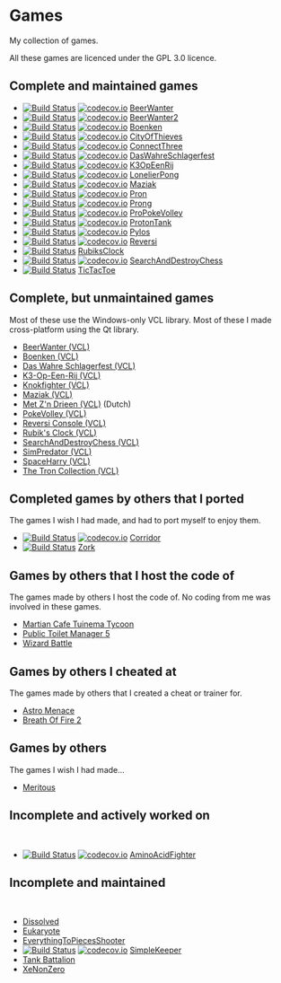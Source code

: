 # Games

My collection of games.

All these games are licenced under the GPL 3.0 licence.

## Complete and maintained games

 * [![Build Status](https://travis-ci.org/richelbilderbeek/BeerWanter.svg?branch=master)](https://travis-ci.org/richelbilderbeek/BeerWanter) [![codecov.io](https://codecov.io/github/richelbilderbeek/BeerWanter/coverage.svg?branch=master)](https://codecov.io/github/richelbilderbeek/BeerWanter?branch=master) [BeerWanter](https://github.com/richelbilderbeek/BeerWanter)
 * [![Build Status](https://travis-ci.org/richelbilderbeek/BeerWanter2.svg?branch=master)](https://travis-ci.org/richelbilderbeek/BeerWanter2) [![codecov.io](https://codecov.io/github/richelbilderbeek/BeerWanter2/coverage.svg?branch=master)](https://codecov.io/github/richelbilderbeek/BeerWanter2?branch=master) [BeerWanter2](https://github.com/richelbilderbeek/BeerWanter2)
 * [![Build Status](https://travis-ci.org/richelbilderbeek/Boenken.svg?branch=master)](https://travis-ci.org/richelbilderbeek/Boenken) [![codecov.io](https://codecov.io/github/richelbilderbeek/Boenken/coverage.svg?branch=master)](https://codecov.io/github/richelbilderbeek/Boenken?branch=master) [Boenken](https://github.com/richelbilderbeek/Boenken)
 * [![Build Status](https://travis-ci.org/richelbilderbeek/CityOfThieves.svg?branch=master)](https://travis-ci.org/richelbilderbeek/CityOfThieves) [![codecov.io](https://codecov.io/github/richelbilderbeek/CityOfThieves/coverage.svg?branch=master)](https://codecov.io/github/richelbilderbeek/CityOfThieves?branch=master) [CityOfThieves](https://github.com/richelbilderbeek/CityOfThieves)
 * [![Build Status](https://travis-ci.org/richelbilderbeek/ConnectThree.svg?branch=master)](https://travis-ci.org/richelbilderbeek/ConnectThree) [![codecov.io](https://codecov.io/github/richelbilderbeek/ConnectThree/coverage.svg?branch=master)](https://codecov.io/github/richelbilderbeek/ConnectThree?branch=master) [ConnectThree](https://github.com/richelbilderbeek/ConnectThree)
 * [![Build Status](https://travis-ci.org/richelbilderbeek/DasWahreSchlagerfest.svg?branch=master)](https://travis-ci.org/richelbilderbeek/DasWahreSchlagerfest) [![codecov.io](https://codecov.io/github/richelbilderbeek/DasWahreSchlagerfest/coverage.svg?branch=master)](https://codecov.io/github/richelbilderbeek/DasWahreSchlagerfest?branch=master) [DasWahreSchlagerfest](https://github.com/richelbilderbeek/DasWahreSchlagerfest)
 * [![Build Status](https://travis-ci.org/richelbilderbeek/K3OpEenRij.svg?branch=master)](https://travis-ci.org/richelbilderbeek/K3OpEenRij) [![codecov.io](https://codecov.io/github/richelbilderbeek/K3OpEenRij/coverage.svg?branch=master)](https://codecov.io/github/richelbilderbeek/K3OpEenRij?branch=master) [K3OpEenRij](https://github.com/richelbilderbeek/K3OpEenRij)
 * [![Build Status](https://travis-ci.org/richelbilderbeek/LonelierPong.svg?branch=master)](https://travis-ci.org/richelbilderbeek/LonelierPong) [![codecov.io](https://codecov.io/github/richelbilderbeek/LonelierPong/coverage.svg?branch=master)](https://codecov.io/github/richelbilderbeek/LonelierPong?branch=master) [LonelierPong](https://github.com/richelbilderbeek/LonelierPong)
 * [![Build Status](https://travis-ci.org/richelbilderbeek/Maziak.svg?branch=master)](https://travis-ci.org/richelbilderbeek/Maziak) [![codecov.io](https://codecov.io/github/richelbilderbeek/Maziak/coverage.svg?branch=master)](https://codecov.io/github/richelbilderbeek/Maziak?branch=master) [Maziak](https://github.com/richelbilderbeek/Maziak)
 * [![Build Status](https://travis-ci.org/richelbilderbeek/Pron.svg?branch=master)](https://travis-ci.org/richelbilderbeek/Pron) [![codecov.io](https://codecov.io/github/richelbilderbeek/Pron/coverage.svg?branch=master)](https://codecov.io/github/richelbilderbeek/Pron?branch=master) [Pron](https://github.com/richelbilderbeek/Pron)
 * [![Build Status](https://travis-ci.org/richelbilderbeek/Prong.svg?branch=master)](https://travis-ci.org/richelbilderbeek/Prong) [![codecov.io](https://codecov.io/github/richelbilderbeek/Prong/coverage.svg?branch=master)](https://codecov.io/github/richelbilderbeek/Prong?branch=master) [Prong](https://github.com/richelbilderbeek/Prong)
 * [![Build Status](https://travis-ci.org/richelbilderbeek/ProPokeVolley.svg?branch=master)](https://travis-ci.org/richelbilderbeek/ProPokeVolley) [![codecov.io](https://codecov.io/github/richelbilderbeek/ProPokeVolley/coverage.svg?branch=master)](https://codecov.io/github/richelbilderbeek/ProPokeVolley?branch=master) [ProPokeVolley](https://github.com/richelbilderbeek/ProPokeVolley)
 * [![Build Status](https://travis-ci.org/richelbilderbeek/ProtonTank.svg?branch=master)](https://travis-ci.org/richelbilderbeek/ProtonTank) [![codecov.io](https://codecov.io/github/richelbilderbeek/ProtonTank/coverage.svg?branch=master)](https://codecov.io/github/richelbilderbeek/ProtonTank?branch=master) [ProtonTank](https://github.com/richelbilderbeek/ProtonTank)
 * [![Build Status](https://travis-ci.org/richelbilderbeek/Pylos.svg?branch=master)](https://travis-ci.org/richelbilderbeek/Pylos) [![codecov.io](https://codecov.io/github/richelbilderbeek/Pylos/coverage.svg?branch=master)](https://codecov.io/github/richelbilderbeek/Pylos?branch=master) [Pylos](https://github.com/richelbilderbeek/Pylos)
 * [![Build Status](https://travis-ci.org/richelbilderbeek/Reversi.svg?branch=master)](https://travis-ci.org/richelbilderbeek/Reversi) [![codecov.io](https://codecov.io/github/richelbilderbeek/Reversi/coverage.svg?branch=master)](https://codecov.io/github/richelbilderbeek/Reversi?branch=master) [Reversi](https://github.com/richelbilderbeek/Reversi)
 * [![Build Status](https://travis-ci.org/richelbilderbeek/RubiksClock.svg?branch=master)](https://travis-ci.org/richelbilderbeek/RubiksClock) [RubiksClock](https://github.com/richelbilderbeek/RubiksClock)
 * [![Build Status](https://travis-ci.org/richelbilderbeek/SearchAndDestroyChess.svg?branch=master)](https://travis-ci.org/richelbilderbeek/SearchAndDestroyChess) [![codecov.io](https://codecov.io/github/richelbilderbeek/SearchAndDestroyChess/coverage.svg?branch=master)](https://codecov.io/github/richelbilderbeek/SearchAndDestroyChess?branch=master) [SearchAndDestroyChess](https://github.com/richelbilderbeek/SearchAndDestroyChess)
 * [![Build Status](https://travis-ci.org/richelbilderbeek/TicTacToe.svg?branch=master)](https://travis-ci.org/richelbilderbeek/TicTacToe) [TicTacToe](https://github.com/richelbilderbeek/TicTacToe)

## Complete, but unmaintained games

Most of these use the Windows-only VCL library. Most of these I made
cross-platform using the Qt library.

 * [BeerWanter (VCL)](https://github.com/richelbilderbeek/BeerWanterVcl)
 * [Boenken (VCL)](https://github.com/richelbilderbeek/BoenkenVcl)
 * [Das Wahre Schlagerfest (VCL)](https://github.com/richelbilderbeek/DasWahreSchlagerfestVcl)
 * [K3-Op-Een-Rij (VCL)](https://github.com/richelbilderbeek/K3OpEenRijVcl)
 * [Knokfighter (VCL)](https://github.com/richelbilderbeek/KnokfighterVcl)
 * [Maziak (VCL)](https://github.com/richelbilderbeek/MaziakVcl)
 * [Met Z'n Drieen (VCL)](https://github.com/richelbilderbeek/MetZnDrieenVcl) (Dutch)
 * [PokeVolley (VCL)](https://github.com/richelbilderbeek/PokeVolleyVcl)
 * [Reversi Console (VCL)](https://github.com/richelbilderbeek/ReversiConsoleVcl)
 * [Rubik's Clock (VCL)](https://github.com/richelbilderbeek/RubiksClockVcl)
 * [SearchAndDestroyChess (VCL)](https://github.com/richelbilderbeek/SearchAndDestroyChessVcl)
 * [SimPredator (VCL)](https://github.com/richelbilderbeek/SimPredatorVcl)
 * [SpaceHarry (VCL)](https://github.com/richelbilderbeek/SpaceHarryVcl)
 * [The Tron Collection (VCL)](https://github.com/richelbilderbeek/TronCollectionVcl)

## Completed games by others that I ported

The games I wish I had made, and had to port myself to enjoy them.

 * [![Build Status](https://travis-ci.org/richelbilderbeek/Corridor.svg?branch=master)](https://travis-ci.org/richelbilderbeek/Corridor) [![codecov.io](https://codecov.io/github/richelbilderbeek/Corridor/coverage.svg?branch=master)](https://codecov.io/github/richelbilderbeek/Corridor?branch=master) [Corridor](https://github.com/richelbilderbeek/Corridor)
 * [![Build Status](https://travis-ci.org/richelbilderbeek/Zork.svg?branch=master)](https://travis-ci.org/richelbilderbeek/Zork) [Zork](https://github.com/richelbilderbeek/Zork)

## Games by others that I host the code of

The games made by others I host the code of. No coding from me was
involved in these games.

 * [Martian Cafe Tuinema Tycoon](https://github.com/richelbilderbeek/MartianCafeTuinemaTycoon)
 * [Public Toilet Manager 5](https://github.com/richelbilderbeek/PublicToiletManager5)
 * [Wizard Battle](https://github.com/richelbilderbeek/WizardBattle)

## Games by others I cheated at

The games made by others that I created a cheat or trainer for.

 * [Astro Menace](https://github.com/richelbilderbeek/AstroMenace)
 * [Breath Of Fire 2](https://github.com/richelbilderbeek/BreathOfFire2)

## Games by others

The games I wish I had made...

 * [Meritous](https://github.com/richelbilderbeek/Meritous)

## Incomplete and actively worked on
 
 * [![Build Status](https://travis-ci.org/richelbilderbeek/AminoAcidFighter.svg?branch=master)](https://travis-ci.org/richelbilderbeek/AminoAcidFighter) [![codecov.io](https://codecov.io/github/richelbilderbeek/AminoAcidFighter/coverage.svg?branch=master)](https://codecov.io/github/richelbilderbeek/AminoAcidFighter?branch=master) [AminoAcidFighter](https://github.com/richelbilderbeek/AminoAcidFighter)

## Incomplete and maintained
 
 * [Dissolved](https://github.com/richelbilderbeek/Dissolved)
 * [Eukaryote](https://github.com/richelbilderbeek/Eukaryote)
 * [EverythingToPiecesShooter](https://github.com/richelbilderbeek/EverythingToPiecesShooter)
 * [![Build Status](https://travis-ci.org/richelbilderbeek/SimpleKeeper.svg?branch=master)](https://travis-ci.org/richelbilderbeek/SimpleKeeper) [![codecov.io](https://codecov.io/github/richelbilderbeek/SimpleKeeper/coverage.svg?branch=master)](https://codecov.io/github/richelbilderbeek/SimpleKeeper?branch=master) [SimpleKeeper](https://github.com/richelbilderbeek/SimpleKeeper)
 * [Tank Battalion](https://github.com/richelbilderbeek/TankBattalion)
 * [XeNonZero](https://github.com/richelbilderbeek/XeNonZero)

